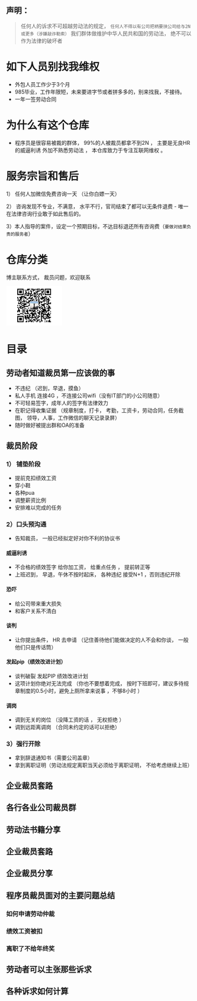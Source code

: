## 声明：
> 任何人的诉求不可超越劳动法的规定， `任何人不得以有公司把柄要挟公司给与2N或更多（涉嫌敲诈勒索）`
> 我们群体做维护中华人民共和国的劳动法， 绝不可以作为法律的破坏者  

# 如下人员别找我维权
- 外包人员工作少于3个月
- 985毕业，工作年限短，未来要进字节或者拼多多的，别来找我，不接待。
- 一年一签劳动合同 

# 为什么有这个仓库

- 程序员是很容易被裁的群体， 99%的人被裁员都拿不到2N ， 主要是无良HR的威逼利诱 外加不熟悉劳动法 ， 本仓库致力于专注互联网维权 。


# 服务宗旨和售后 
1） 任何人加微信免费咨询一天 （让你白嫖一天）

2） 咨询发现不专业，不满意， 水平不行，官司结束了都可以无条件退费 - 唯一在法律咨询行业敢于如此售后的。 

3）本人指导的案件，设定一个预期目标，不达目标退还所有咨询费（`要做对结果负责的服务者`）  



# 仓库分类 
博主联系方式， 裁员问题，欢迎联系

 <img src="Picture/qr.jpg" width="30%"> 

# 目录 

## 劳动者知道裁员第一应该做的事
- 不违纪 （迟到，早退，摸鱼）
- 私人手机 连接4G ，不连接公司wifi（没有IT部门的小公司随意）
- 不可轻易签字，成年人的签字有法律效力
- 在职记得收集证据 （规章制度，打卡， 考勤，工资卡，劳动合同，任务截图， 领导，人事，工作微信的聊天记录录屏） 
- 随时做好被提出群和OA的准备

## 裁员阶段 
### 1） 铺垫阶段 
- 提前克扣绩效工资
- 穿小鞋
- 各种pua
- 调整薪资比例
- 安排难以完成的任务 

### 2）口头预沟通 
- 告知裁员， 一般已经拟定好对你不利的协议书

####  威逼利诱
- 不合格的绩效签字 给你加工资， 给重点任务 ， 提前转正等 
- 上班迟到， 早退，午休不按时起床， 各种违纪 接受N+1  ，否则违纪开除

#### 恐吓
-  给公司带来重大损失 
-  和客户关系不清白 

#### 谈判 
- 让你提出条件， HR 去申请 （记住善待他们能做决定的人不会和你谈， 一般他们只是传话筒）

#### 发起pip（绩效改进计划） 
- 谈判破裂 发起PIP 绩效改进计划 
- 这项计划你绝对无法完成 （你也不要想着完成， 按时下班即可，建议多待规章制度的0.5小时，避免上厕所拿来说事 ，不够8小时 ）

#### 调岗 
- 调到无关的岗位  （没降工资的话 ， 无权拒绝 ）
- 调到远距离调岗 （合同未约定的话可以拒绝）
### 3）强行开除
 - 拿到辞退通知书（需要公司盖章）
 - 拿到离职证明（劳动法规定离职当天必须给于离职证明， 不给考虑继续上班）

## 企业裁员套路 

## 各行各业公司裁员群 

## 劳动法书籍分享 

## 企业裁员套路 

## 企业裁员分享 

## 程序员裁员面对的主要问题总结 

### 如何申请劳动仲裁 

### 绩效工资被扣 

### 离职了不给年终奖 

## 劳动者可以主张那些诉求 

## 各种诉求如何计算 
